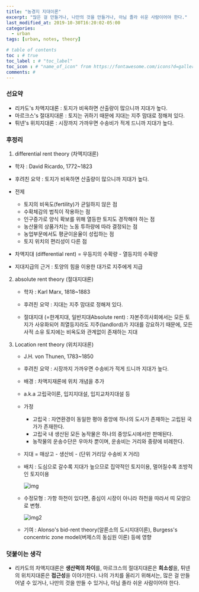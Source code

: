 ```yaml
---
title: "농경지 지대이론"
excerpt: "많은 걸 만들거나, 나만의 것을 만들거나, 아님 졸라 쉬운 사람이어야 한다."
last_modified_at: 2019-10-30T16:20:02-05:00
categories:
  - urban
tags: [urban, notes, theory]

# table of contents
toc : # true
toc_label : # "toc_label"
toc_icon : # "name_of_icon" from https://fontawesome.com/icons?d=gallery&s=solid&m=free
comments: # 
---
```




### 선요약

- 리카도's 차액지대론 : 토지가 비옥하면 산출량이 많으니까 지대가 높다.
- 마르크스's 절대지대론 : 토지는 귀하기 때문에 지대는 지주 맘대로 정해져 있다.
- 튀넨's 위치지대론 : 시장까지 가까우면 수송비가 적게 드니까 지대가 높다.





### 후정리

1.   differential rent theory (차액지대론)

   - 학자 : David Ricardo, 1772~1823

   - 후려친 요약 : 토지가 비옥하면 산출량이 많으니까 지대가 높다.

   - 전제 

     - 토지의 비옥도(fertility)가 균일하지 않은 점
     - 수확체감의 법칙이 작용하는 점
     - 인구증가로 양식 확보를 위해 열등한 토지도 경작해야 하는 점
     - 농산물의 상품가치는 노동 투하량에 따라 결정되는 점
     - 농업부문에서도 평균이윤율이 성립하는 점
     - 토지 위치의 편리성이 다른 점

   - 차액지대 (differential rent) = 우등지의 수확량 - 열등지의 수확량

   - 지대지급의 근거 : 토양의 힘을 이용한 대가로 지주에게 지급

     

   

2. absolute rent theory (절대지대론)

   - 학자 : Karl Marx, 1818~1883

   - 후려친 요약 : 지대는 지주 맘대로 정해져 있다.

   - 절대지대 (=한계지대, 일반지대Absolute rent) : 자본주의사회에서는 모든 토지가 사유화되어 최열등지라도 지주(landlord)가 지대를 강요하기 때문에, 모든 사적 소유 토지에는 비옥도와 관계없이 존재하는 지대

     

     

3. Location rent theory (위치지대론)

   - J.H. von Thunen, 1783~1850

   - 후려친 요약 : 시장까지 가까우면 수송비가 적게 드니까 지대가 높다.

   - 배경 : 차액지재론에 위치 개념을 추가

   - a.k.a 고립국이론, 입지지대설, 입지교차지대설 등

   - 가정 

     - 고립국 : 자연환경이 동일한 평야 중앙에 하나의 도시가 존재하는 고립된 국가가 존재한다. 
     - 고립국 내 생산된 모든 농작물은 하나의 중앙도시에서만 판매된다.
     - 농작물의 운송수단은 우마차 뿐이며, 운송비는 거리와 중량에 비례한다.

   - 지대 = 매상고 - 생산비 - (단위 거리당 수송비 X 거리)

   - 배치 : 도심으로 갈수록 지대가 높으므로 집약적인 토지이용, 멀어질수록 조방적인 토지이용 

     ![img](https://dbscthumb-phinf.pstatic.net/2780_000_1/20140210162544978_NLFBW20U6.jpg/z3_905_i2.jpg?type=w276_fst_n&wm=Y)

   - 수정모형 : 가항 하천이 있다면, 중심이 시장이 아니라 하천을 따라서 띠 모양으로 변형.

     ![img2](https://dbscthumb-phinf.pstatic.net/2780_000_1/20140210162536127_RMPZN9SN3.jpg/z3_905_i1.jpg?type=w340_fst_n&wm=Y)

     

   - 기여 : Alonso's bid-rent theory(알론소의 도시지대이론), Burgess's concentric zone model(버제스의 동심원 이론) 등에 영향 





### 덧붙이는 생각

- 리카도의 차액지대론은 **생산력의 차이**를, 마르크스의 절대지대론은 **희소성**을, 튀넨의 위치지대론은 **접근성**을  이야기한다. 나의 가치를 올리기 위해서는, 많은 걸 만들어낼 수 있거나, 나만의 것을 만들 수 있거나, 아님 졸라 쉬운 사람이어야 한다.

